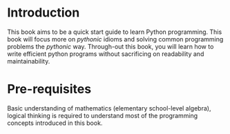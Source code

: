 # Introduction
This book aims to be a quick start guide to learn Python programming. This book will focus more on *pythonic* idioms and solving common programming problems the *pythonic* way. Through-out this book, you will learn how to write efficient python programs without sacrificing on readability and maintainability.

# Pre-requisites
Basic understanding of mathematics (elementary school-level algebra), logical thinking is required to understand most of the programming concepts introduced in this book.
 